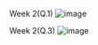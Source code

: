 Week 2(Q.1) ![image](https://user-images.githubusercontent.com/125014091/222796530-9b7564f5-0278-4db7-82ef-67340ea58e2a.png)

Week 2(Q.3) ![image](https://user-images.githubusercontent.com/125014091/222796647-034f7dbb-d4bd-4c5e-bb6e-5c573e710179.png)

